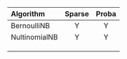 | Algorithm | Sparse | Proba |
|:----------|:----------:|:----------:|
|BernoulliNB|Y|Y|
|NultinomialNB|Y|Y|
||||
||||
|||| KernelRidge | Y |  |


